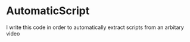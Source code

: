 AutomaticScript
===============

I write this code in order to automatically extract scripts from an arbitary video
